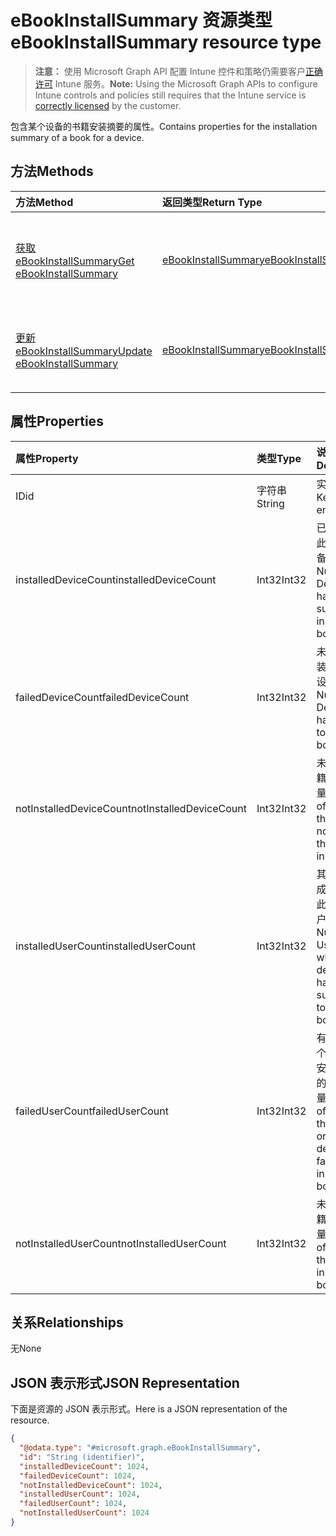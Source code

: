 # <a name="ebookinstallsummary-resource-type"></a><span data-ttu-id="9ea35-101">eBookInstallSummary 资源类型</span><span class="sxs-lookup"><span data-stu-id="9ea35-101">eBookInstallSummary resource type</span></span>

> <span data-ttu-id="9ea35-102">**注意：** 使用 Microsoft Graph API 配置 Intune 控件和策略仍需要客户[正确许可](https://go.microsoft.com/fwlink/?linkid=839381) Intune 服务。</span><span class="sxs-lookup"><span data-stu-id="9ea35-102">**Note:** Using the Microsoft Graph APIs to configure Intune controls and policies still requires that the Intune service is [correctly licensed](https://go.microsoft.com/fwlink/?linkid=839381) by the customer.</span></span>

<span data-ttu-id="9ea35-103">包含某个设备的书籍安装摘要的属性。</span><span class="sxs-lookup"><span data-stu-id="9ea35-103">Contains properties for the installation summary of a book for a device.</span></span>
## <a name="methods"></a><span data-ttu-id="9ea35-104">方法</span><span class="sxs-lookup"><span data-stu-id="9ea35-104">Methods</span></span>
|<span data-ttu-id="9ea35-105">方法</span><span class="sxs-lookup"><span data-stu-id="9ea35-105">Method</span></span>|<span data-ttu-id="9ea35-106">返回类型</span><span class="sxs-lookup"><span data-stu-id="9ea35-106">Return Type</span></span>|<span data-ttu-id="9ea35-107">说明</span><span class="sxs-lookup"><span data-stu-id="9ea35-107">Description</span></span>|
|:---|:---|:---|
|[<span data-ttu-id="9ea35-108">获取 eBookInstallSummary</span><span class="sxs-lookup"><span data-stu-id="9ea35-108">Get eBookInstallSummary</span></span>](../api/intune_books_ebookinstallsummary_get.md)|[<span data-ttu-id="9ea35-109">eBookInstallSummary</span><span class="sxs-lookup"><span data-stu-id="9ea35-109">eBookInstallSummary</span></span>](../resources/intune_books_ebookinstallsummary.md)|<span data-ttu-id="9ea35-110">读取 [eBookInstallSummary](../resources/intune_books_ebookinstallsummary.md) 对象的属性和关系。</span><span class="sxs-lookup"><span data-stu-id="9ea35-110">Read properties and relationships of the [eBookInstallSummary](../resources/intune_books_ebookinstallsummary.md) object.</span></span>|
|[<span data-ttu-id="9ea35-111">更新 eBookInstallSummary</span><span class="sxs-lookup"><span data-stu-id="9ea35-111">Update eBookInstallSummary</span></span>](../api/intune_books_ebookinstallsummary_update.md)|[<span data-ttu-id="9ea35-112">eBookInstallSummary</span><span class="sxs-lookup"><span data-stu-id="9ea35-112">eBookInstallSummary</span></span>](../resources/intune_books_ebookinstallsummary.md)|<span data-ttu-id="9ea35-113">更新 [eBookInstallSummary](../resources/intune_books_ebookinstallsummary.md) 对象的属性。</span><span class="sxs-lookup"><span data-stu-id="9ea35-113">Update the properties of a [eBookInstallSummary](../resources/intune_books_ebookinstallsummary.md) object.</span></span>|

## <a name="properties"></a><span data-ttu-id="9ea35-114">属性</span><span class="sxs-lookup"><span data-stu-id="9ea35-114">Properties</span></span>
|<span data-ttu-id="9ea35-115">属性</span><span class="sxs-lookup"><span data-stu-id="9ea35-115">Property</span></span>|<span data-ttu-id="9ea35-116">类型</span><span class="sxs-lookup"><span data-stu-id="9ea35-116">Type</span></span>|<span data-ttu-id="9ea35-117">说明</span><span class="sxs-lookup"><span data-stu-id="9ea35-117">Description</span></span>|
|:---|:---|:---|
|<span data-ttu-id="9ea35-118">ID</span><span class="sxs-lookup"><span data-stu-id="9ea35-118">id</span></span>|<span data-ttu-id="9ea35-119">字符串</span><span class="sxs-lookup"><span data-stu-id="9ea35-119">String</span></span>|<span data-ttu-id="9ea35-120">实体的键。</span><span class="sxs-lookup"><span data-stu-id="9ea35-120">Key of the entity.</span></span>|
|<span data-ttu-id="9ea35-121">installedDeviceCount</span><span class="sxs-lookup"><span data-stu-id="9ea35-121">installedDeviceCount</span></span>|<span data-ttu-id="9ea35-122">Int32</span><span class="sxs-lookup"><span data-stu-id="9ea35-122">Int32</span></span>|<span data-ttu-id="9ea35-123">已成功安装此书籍的设备数量。</span><span class="sxs-lookup"><span data-stu-id="9ea35-123">Number of Devices that have successfully installed this book.</span></span>|
|<span data-ttu-id="9ea35-124">failedDeviceCount</span><span class="sxs-lookup"><span data-stu-id="9ea35-124">failedDeviceCount</span></span>|<span data-ttu-id="9ea35-125">Int32</span><span class="sxs-lookup"><span data-stu-id="9ea35-125">Int32</span></span>|<span data-ttu-id="9ea35-126">未能成功安装此书籍的设备数量。</span><span class="sxs-lookup"><span data-stu-id="9ea35-126">Number of Devices that have failed to install this book.</span></span>|
|<span data-ttu-id="9ea35-127">notInstalledDeviceCount</span><span class="sxs-lookup"><span data-stu-id="9ea35-127">notInstalledDeviceCount</span></span>|<span data-ttu-id="9ea35-128">Int32</span><span class="sxs-lookup"><span data-stu-id="9ea35-128">Int32</span></span>|<span data-ttu-id="9ea35-129">未安装此书籍的设备数量。</span><span class="sxs-lookup"><span data-stu-id="9ea35-129">Number of Devices that does not have this book installed.</span></span>|
|<span data-ttu-id="9ea35-130">installedUserCount</span><span class="sxs-lookup"><span data-stu-id="9ea35-130">installedUserCount</span></span>|<span data-ttu-id="9ea35-131">Int32</span><span class="sxs-lookup"><span data-stu-id="9ea35-131">Int32</span></span>|<span data-ttu-id="9ea35-132">其设备全部成功安装了此书籍的用户数量。</span><span class="sxs-lookup"><span data-stu-id="9ea35-132">Number of Users whose devices have all succeeded to install this book.</span></span>|
|<span data-ttu-id="9ea35-133">failedUserCount</span><span class="sxs-lookup"><span data-stu-id="9ea35-133">failedUserCount</span></span>|<span data-ttu-id="9ea35-134">Int32</span><span class="sxs-lookup"><span data-stu-id="9ea35-134">Int32</span></span>|<span data-ttu-id="9ea35-135">有 1 个或多个设备未能安装此书籍的用户数量。</span><span class="sxs-lookup"><span data-stu-id="9ea35-135">Number of Users that have 1 or more device that failed to install this book.</span></span>|
|<span data-ttu-id="9ea35-136">notInstalledUserCount</span><span class="sxs-lookup"><span data-stu-id="9ea35-136">notInstalledUserCount</span></span>|<span data-ttu-id="9ea35-137">Int32</span><span class="sxs-lookup"><span data-stu-id="9ea35-137">Int32</span></span>|<span data-ttu-id="9ea35-138">未安装此书籍的用户数量。</span><span class="sxs-lookup"><span data-stu-id="9ea35-138">Number of Users that did not install this book.</span></span>|

## <a name="relationships"></a><span data-ttu-id="9ea35-139">关系</span><span class="sxs-lookup"><span data-stu-id="9ea35-139">Relationships</span></span>
<span data-ttu-id="9ea35-140">无</span><span class="sxs-lookup"><span data-stu-id="9ea35-140">None</span></span>
## <a name="json-representation"></a><span data-ttu-id="9ea35-141">JSON 表示形式</span><span class="sxs-lookup"><span data-stu-id="9ea35-141">JSON Representation</span></span>
<span data-ttu-id="9ea35-142">下面是资源的 JSON 表示形式。</span><span class="sxs-lookup"><span data-stu-id="9ea35-142">Here is a JSON representation of the resource.</span></span>
<!--{
  "blockType": "resource",
  "baseType": "microsoft.graph.entity",
  "keyProperty": "id",
  "@odata.type": "microsoft.graph.eBookInstallSummary"
}-->
``` json
{
  "@odata.type": "#microsoft.graph.eBookInstallSummary",
  "id": "String (identifier)",
  "installedDeviceCount": 1024,
  "failedDeviceCount": 1024,
  "notInstalledDeviceCount": 1024,
  "installedUserCount": 1024,
  "failedUserCount": 1024,
  "notInstalledUserCount": 1024
}
```








